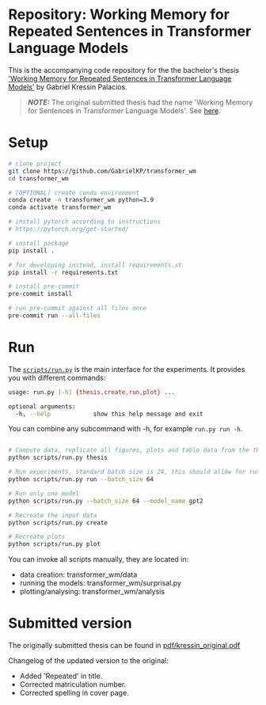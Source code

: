 # Repository: Working Memory for Repeated Sentences in Transformer Language Models

This is the accompanying code repository for the the bachelor's thesis ['Working Memory for Repeated Sentences in Transformer Language Models'](pdf/kressin-2022-working_memory_for_repeated_sentences_in_transformer_language_models.pdf) by Gabriel Kressin Palacios.

> **_NOTE:_** The original submitted thesis had the name 'Working Memory for Sentences in Transformer Language Models'. See [here](README.md#submitted-version).

# Setup

```bash
# clone project
git clone https://github.com/GabrielKP/transformer_wm
cd transformer_wm

# [OPTIONAL] create conda environment
conda create -n transformer_wm python=3.9
conda activate transformer_wm

# install pytorch according to instructions
# https://pytorch.org/get-started/

# install package
pip install .

# for developing instead, install requirements.xt
pip install -r requirements.txt

# install pre-commit
pre-commit install

# run pre-commit against all files once
pre-commit run --all-files
```

# Run

The [`scripts/run.py`](scripts/run.py) is the main interface for the experiments. It provides you with different commands:
```bash
usage: run.py [-h] {thesis,create,run,plot} ...

optional arguments:
  -h, --help            show this help message and exit
```
You can combine any subcommand with -h, for example `run.py run -h`.

```bash

# Compute data, replicate all figures, plots and table data from the thesis
python scripts/run.py thesis

# Run experiments, standard batch size is 24, this should allow for running gpt-neo-1.6 on a RTX 3080. Adjust properly for your machine.
python scripts/run.py run --batch_size 64

# Run only one model
python scripts/run.py --batch_size 64 --model_name gpt2

# Recreate the input data
python scripts/run.py create

# Recreate plots
python scripts/run.py plot
```

You can invoke all scripts manually, they are located in:
* data creation: transformer_wm/data
* running the models: transformer_wm/surprisal.py
* plotting/analysing: transformer_wm/analysis

# Submitted version

The originally submitted thesis can be found in [pdf/kressin_original.pdf](pdf/kressin_original.pdf)

Changelog of the updated version to the original:
* Added 'Repeated' in title.
* Corrected matriculation number.
* Corrected spelling in cover page.
